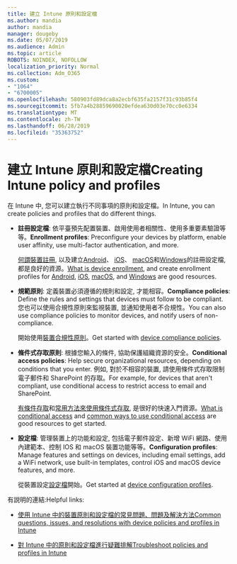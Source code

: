 ```yaml
---
title: 建立 Intune 原則和設定檔
ms.author: mandia
author: mandia
manager: dougeby
ms.date: 05/07/2019
ms.audience: Admin
ms.topic: article
ROBOTS: NOINDEX, NOFOLLOW
localization_priority: Normal
ms.collection: Adm_O365
ms.custom:
- "1064"
- "6700005"
ms.openlocfilehash: 580903fd89dca8a2ecbf635fa2157f31c93b85f4
ms.sourcegitcommit: 5fb7a4b28859690020efdea630d03e70cc0e6334
ms.translationtype: MT
ms.contentlocale: zh-TW
ms.lasthandoff: 06/28/2019
ms.locfileid: "35363752"
---
```

# <a name="creating-intune-policy-and-profiles"></a><span data-ttu-id="5eca9-102">建立 Intune 原則和設定檔</span><span class="sxs-lookup"><span data-stu-id="5eca9-102">Creating Intune policy and profiles</span></span>

<span data-ttu-id="5eca9-103">在 Intune 中, 您可以建立執行不同事項的原則和設定檔。</span><span class="sxs-lookup"><span data-stu-id="5eca9-103">In Intune, you can create policies and profiles that do different things.</span></span>

- <span data-ttu-id="5eca9-104">**註冊設定檔**: 依平臺預先配置裝置、啟用使用者相關性、使用多重要素驗證等等。</span><span class="sxs-lookup"><span data-stu-id="5eca9-104">**Enrollment profiles**: Preconfigure your devices by platform, enable user affinity, use multi-factor authentication, and more.</span></span>

  <span data-ttu-id="5eca9-105">[何謂裝置註冊](https://docs.microsoft.com/intune/device-enrollment), 以及建立[Android](https://docs.microsoft.com/intune/android-enroll)、 [iOS](https://docs.microsoft.com/intune/ios-enroll)、 [macOS](https://docs.microsoft.com/intune/macos-enroll)和[Windows](https://docs.microsoft.com/intune/windows-enrollment-methods)的註冊設定檔, 都是良好的資源。</span><span class="sxs-lookup"><span data-stu-id="5eca9-105">[What is device enrollment](https://docs.microsoft.com/intune/device-enrollment), and create enrollment profiles for [Android](https://docs.microsoft.com/intune/android-enroll), [iOS](https://docs.microsoft.com/intune/ios-enroll), [macOS](https://docs.microsoft.com/intune/macos-enroll), and [Windows](https://docs.microsoft.com/intune/windows-enrollment-methods) are good resources.</span></span>

- <span data-ttu-id="5eca9-106">**規範原則**: 定義裝置必須遵循的規則和設定, 才能相容。</span><span class="sxs-lookup"><span data-stu-id="5eca9-106">**Compliance policies**: Define the rules and settings that devices must follow to be compliant.</span></span> <span data-ttu-id="5eca9-107">您也可以使用合規性原則來監視裝置, 並通知使用者不合規性。</span><span class="sxs-lookup"><span data-stu-id="5eca9-107">You can also use compliance policies to monitor devices, and notify users of non-compliance.</span></span>

  <span data-ttu-id="5eca9-108">開始使用[裝置合規性原則](https://docs.microsoft.com/intune/device-compliance-get-started)。</span><span class="sxs-lookup"><span data-stu-id="5eca9-108">Get started with [device compliance policies](https://docs.microsoft.com/intune/device-compliance-get-started).</span></span>
- <span data-ttu-id="5eca9-109">**條件式存取原則**: 根據您輸入的條件, 協助保護組織資源的安全。</span><span class="sxs-lookup"><span data-stu-id="5eca9-109">**Conditional access policies**: Help secure organizational resources, depending on conditions that you enter.</span></span> <span data-ttu-id="5eca9-110">例如, 對於不相容的裝置, 請使用條件式存取限制電子郵件和 SharePoint 的存取。</span><span class="sxs-lookup"><span data-stu-id="5eca9-110">For example, for devices that aren't compliant, use conditional access to restrict access to email and SharePoint.</span></span>

  <span data-ttu-id="5eca9-111">[有條件存取](https://docs.microsoft.com/intune/conditional-access)和[常用方法來使用條件式存取](https://docs.microsoft.com/intune/conditional-access-intune-common-ways-use), 是很好的快速入門資源。</span><span class="sxs-lookup"><span data-stu-id="5eca9-111">[What is conditional access](https://docs.microsoft.com/intune/conditional-access) and [common ways to use conditional access](https://docs.microsoft.com/intune/conditional-access-intune-common-ways-use) are good resources to get started.</span></span>

- <span data-ttu-id="5eca9-112">**設定檔**: 管理裝置上的功能和設定, 包括電子郵件設定、新增 WiFi 網路、使用內建範本、控制 IOS 和 macOS 裝置功能等等。</span><span class="sxs-lookup"><span data-stu-id="5eca9-112">**Configuration profiles**: Manage features and settings on devices, including email settings, add a WiFi network, use built-in templates, control iOS and macOS device features, and more.</span></span>

  <span data-ttu-id="5eca9-113">從裝置設定[設定檔](https://docs.microsoft.com/intune/device-profiles)開始。</span><span class="sxs-lookup"><span data-stu-id="5eca9-113">Get started at [device configuration profiles](https://docs.microsoft.com/intune/device-profiles).</span></span>

<span data-ttu-id="5eca9-114">有説明的連結:</span><span class="sxs-lookup"><span data-stu-id="5eca9-114">Helpful links:</span></span>

- [<span data-ttu-id="5eca9-115">使用 Intune 中的裝置原則和設定檔的常見問題、問題及解決方法</span><span class="sxs-lookup"><span data-stu-id="5eca9-115">Common questions, issues, and resolutions with device policies and profiles in Intune</span></span>](https://docs.microsoft.com/intune/device-profile-troubleshoot)

- [<span data-ttu-id="5eca9-116">對 Intune 中的原則和設定檔進行疑難排解</span><span class="sxs-lookup"><span data-stu-id="5eca9-116">Troubleshoot policies and profiles in Intune</span></span>](https://docs.microsoft.com/intune/troubleshoot-policies-in-microsoft-intune)
